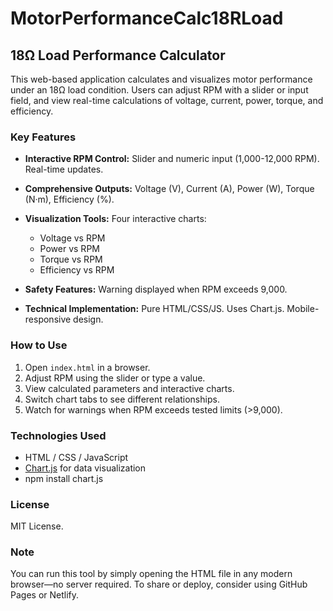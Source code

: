 # MotorPerformanceCalc18RLoad

## 18Ω Load Performance Calculator

This web-based application calculates and visualizes motor performance under an 18Ω load condition. Users can adjust RPM with a slider or input field, and view real-time calculations of voltage, current, power, torque, and efficiency.

### Key Features

* **Interactive RPM Control:** Slider and numeric input (1,000-12,000 RPM). Real-time updates.
* **Comprehensive Outputs:** Voltage (V), Current (A), Power (W), Torque (N·m), Efficiency (%).
* **Visualization Tools:** Four interactive charts:

  * Voltage vs RPM
  * Power vs RPM
  * Torque vs RPM
  * Efficiency vs RPM
* **Safety Features:** Warning displayed when RPM exceeds 9,000.
* **Technical Implementation:** Pure HTML/CSS/JS. Uses Chart.js. Mobile-responsive design.

### How to Use

1. Open `index.html` in a browser.
2. Adjust RPM using the slider or type a value.
3. View calculated parameters and interactive charts.
4. Switch chart tabs to see different relationships.
5. Watch for warnings when RPM exceeds tested limits (>9,000).

### Technologies Used

* HTML / CSS / JavaScript
* [Chart.js](https://www.chartjs.org/) for data visualization
* npm install chart.js

### License

MIT License.

### Note

You can run this tool by simply opening the HTML file in any modern browser—no server required. To share or deploy, consider using GitHub Pages or Netlify.
